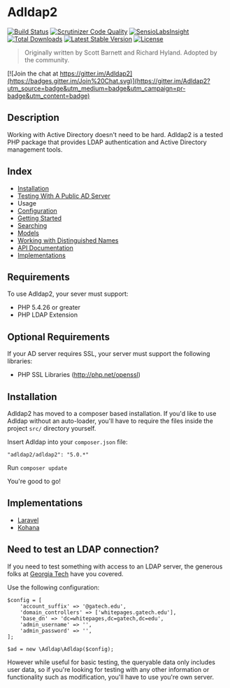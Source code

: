 # Adldap2

[![Build Status](https://img.shields.io/travis/Adldap2/Adldap2.svg?style=flat-square)](https://travis-ci.org/Adldap2/Adldap2)
[![Scrutinizer Code Quality](https://img.shields.io/scrutinizer/g/adLDAP2/adLDAP2/master.svg?style=flat-square)](https://scrutinizer-ci.com/g/adLDAP2/adLDAP2/?branch=master)
[![SensioLabsInsight](https://img.shields.io/sensiolabs/i/45a86fc2-b202-4f1b-9549-679900e5807c.svg?style=flat-square)](https://insight.sensiolabs.com/projects/45a86fc2-b202-4f1b-9549-679900e5807c)
[![Total Downloads](https://img.shields.io/packagist/dt/adldap2/adldap2.svg?style=flat-square)](https://packagist.org/packages/adldap2/adldap2)
[![Latest Stable Version](https://img.shields.io/packagist/v/adldap2/adldap2.svg?style=flat-square)](https://packagist.org/packages/adldap2/adldap2)
[![License](https://img.shields.io/packagist/l/adldap2/adldap2.svg?style=flat-square)](https://packagist.org/packages/adldap2/adldap2)

> Originally written by Scott Barnett and Richard Hyland. Adopted by the community.

[![Join the chat at https://gitter.im/Adldap2](https://badges.gitter.im/Join%20Chat.svg)](https://gitter.im/Adldap2?utm_source=badge&utm_medium=badge&utm_campaign=pr-badge&utm_content=badge)

## Description

Working with Active Directory doesn't need to be hard. Adldap2 is a tested PHP package that provides LDAP
authentication and Active Directory management tools.

## Index

- [Installation](#installation)
- [Testing With A Public AD Server](#need-to-test-an-ldap-connection)
- Usage
 - [Configuration](https://github.com/adldap2/adldap2/tree/master/docs/CONFIGURATION.md)
 - [Getting Started](https://github.com/adldap2/adldap2/tree/master/docs/GETTING-STARTED.md)
 - [Searching](https://github.com/adldap2/adldap2/tree/master/docs/SEARCH.md)
 - [Models](https://github.com/adldap2/adldap2/tree/master/docs/models/INDEX.md)
 - [Working with Distinguished Names](https://github.com/adldap2/adldap2/tree/master/docs/DISTINGUISHED-NAMES.md)
 - [API Documentation](http://adldap2.github.io/api)
- [Implementations](#implementations)

## Requirements

To use Adldap2, your sever must support:

- PHP 5.4.26 or greater
- PHP LDAP Extension

## Optional Requirements

If your AD server requires SSL, your server must support the following libraries:

- PHP SSL Libraries (http://php.net/openssl)

## Installation

Adldap2 has moved to a composer based installation. If you'd like to use Adldap without an auto-loader, you'll
have to require the files inside the project `src/` directory yourself.

Insert Adldap into your `composer.json` file:

    "adldap2/adldap2": "5.0.*"
   
Run `composer update`

You're good to go!

## Implementations

- [Laravel](https://github.com/Adldap2/Adldap2-Laravel)
- [Kohana](https://github.com/Adldap2/Adldap2-Kohana)

## Need to test an LDAP connection?

If you need to test something with access to an LDAP server, the generous folks at [Georgia Tech](http://drupal.gatech.edu/handbook/public-ldap-server) have you covered.

Use the following configuration:
    
    $config = [
        'account_suffix' => '@gatech.edu',
        'domain_controllers' => ['whitepages.gatech.edu'],
        'base_dn' => 'dc=whitepages,dc=gatech,dc=edu',
        'admin_username' => '',
        'admin_password' => '',
    ];
    
    $ad = new \Adldap\Adldap($config);
    
However while useful for basic testing, the queryable data only includes user data, so if you're looking for testing with any other information
or functionality such as modification, you'll have to use you're own server.
